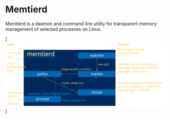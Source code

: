 # Memtierd

Memtierd is a daemon and command line utility for transparent memory
management of selected processes on Linux.

[![Architecture](docs/architecture.svg)]
